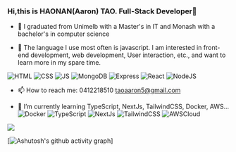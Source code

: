 ### Hi,this is HAONAN(Aaron) TAO. Full-Stack Developer👋

- 🔭 I graduated from Unimelb with a Master's in IT and Monash with a bachelor's in computer science

- 💬 The language I use most often is javascript.
I am interested in front-end development, web development, User interaction, etc., and want to learn more in my spare time.

![HTML](https://img.shields.io/badge/-HTML5-E34F26?style=flat-square&logo=html5&logoColor=white)
![CSS](https://img.shields.io/badge/-CSS3-1572B6?style=flat-square&logo=css3)
![JS](https://img.shields.io/badge/-JavaScript-oringe?style=flat-square&logo=javascript)
![MongoDB](https://img.shields.io/badge/MongoDB-blue?style=plastic)
![Express](https://img.shields.io/badge/Express-blue?style=plastic)
![React](https://img.shields.io/badge/react-blue?style=plastic)
![NodeJS](https://img.shields.io/badge/NodeJS-blue?style=plastic)

- 📫 How to reach me:  0412218510   taoaaron5@gmail.com

- 🌱 I’m currently learning TypeScript, NextJs, TailwindCSS, Docker, AWS...
![Docker](https://img.shields.io/badge/Docker-yellow?style=plastic)
![TypeScript](https://img.shields.io/badge/TypeScript-yellow?style=plastic)
![NextJs](https://img.shields.io/badge/NextJs-yellow?style=plastic)
![TailwindCSS](https://img.shields.io/badge/TailwindCSS-yellow?style=plastic)
![AWSCloud](https://img.shields.io/badge/AWS-yellow?style=plastic)


![](https://metrics.lecoq.io/insights/HAONANTAO)

<!-- [![Aaron's Most used languages](https://github-readme-stats.vercel.app/api/top-langs/?username=haonantao)]-->



[![Ashutosh's github activity graph](https://github-readme-activity-graph.vercel.app/graph?username=HAONANTAO&theme=tokyo-night)]
